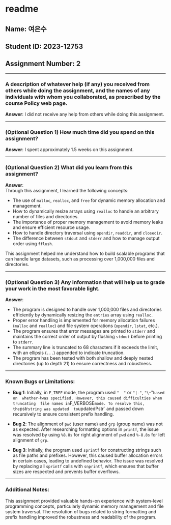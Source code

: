 # readme

## Name: 여은수  
## Student ID: 2023-12753  
## Assignment Number: 2  

---

### A description of whatever help (if any) you received from others while doing the assignment, and the names of any individuals with whom you collaborated, as prescribed by the course Policy web page.
**Answer**: I did not receive any help from others while doing this assignment.

---

### (Optional Question 1) How much time did you spend on this assignment?  
**Answer**: I spent approximately 1.5 weeks on this assignment.

---

### (Optional Question 2) What did you learn from this assignment?  
**Answer**:  
Through this assignment, I learned the following concepts:
- The use of `malloc`, `realloc`, and `free` for dynamic memory allocation and management.
- How to dynamically resize arrays using `realloc` to handle an arbitrary number of files and directories.
- The importance of proper memory management to avoid memory leaks and ensure efficient resource usage.
- How to handle directory traversal using `opendir`, `readdir`, and `closedir`.
- The difference between `stdout` and `stderr` and how to manage output order using `fflush`.

This assignment helped me understand how to build scalable programs that can handle large datasets, such as processing over 1,000,000 files and directories.

---

### (Optional Question 3) Any information that will help us to grade your work in the most favorable light.  
**Answer**:  
- The program is designed to handle over 1,000,000 files and directories efficiently by dynamically 
    resizing the `entries` array using `realloc`.
- Proper error handling is implemented for memory allocation failures (`malloc` and `realloc`) 
    and file system operations (`opendir`, `lstat`, etc.).
- The program ensures that error messages are printed to `stderr` and maintains the correct order 
    of output by flushing `stdout` before printing to `stderr`.
- The summary line is truncated to 68 characters if it exceeds the limit, 
    with an ellipsis (`...`) appended to indicate truncation.
- The program has been tested with both shallow and deeply nested directories 
    (up to depth 21) to ensure correctness and robustness.

---

### Known Bugs or Limitations:
- **Bug 1**: Initially, in `F_TREE` mode, the program used `"  "` or `"|-"`, `"\`-"` based on 
    whether `-t` was specified. However, this caused difficulties when truncating 
    file names in `F_VERBOSE` mode. To resolve this, the `pstr` string was updated 
    to `updatedPstr` and passed down recursively to ensure consistent prefix handling.

- **Bug 2**: The alignment of `pwd` (user name) and `grp` (group name) was not as expected. 
    After researching formatting options in `printf`, the issue was resolved by using `%8.8s` 
    for right alignment of `pwd` and `%-8.8s` for left alignment of `grp`.

- **Bug 3**: Initially, the program used `sprintf` for constructing strings such as file paths 
    and prefixes. However, this caused buffer allocation errors in certain cases, leading to 
    undefined behavior. The issue was resolved by replacing all `sprintf` calls with `snprintf`, 
    which ensures that buffer sizes are respected and prevents buffer overflows.

---

### Additional Notes:
This assignment provided valuable hands-on experience with system-level programming concepts, 
particularly dynamic memory management and file system traversal. 
The resolution of bugs related to string formatting and prefix handling improved 
the robustness and readability of the program.
